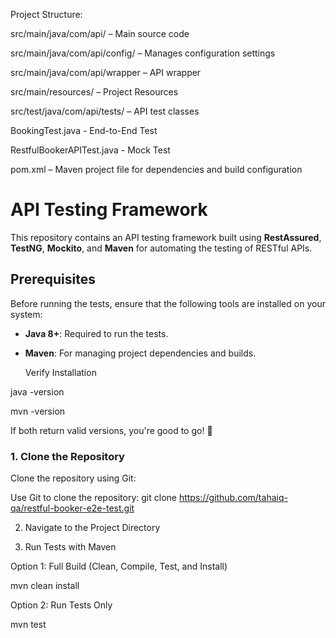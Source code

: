 

Project Structure:

src/main/java/com/api/ – Main source code

src/main/java/com/api/config/ – Manages configuration settings

src/main/java/com/api/wrapper – API wrapper

src/main/resources/ – Project Resources

src/test/java/com/api/tests/ – API test classes

   BookingTest.java - End-to-End Test
   
   RestfulBookerAPITest.java  - Mock Test
   
pom.xml – Maven project file for dependencies and build configuration

# API Testing Framework #

This repository contains an API testing framework built using **RestAssured**, **TestNG**, **Mockito**, and **Maven** for automating the testing of RESTful APIs.

## Prerequisites

Before running the tests, ensure that the following tools are installed on your system:

- **Java 8+**: Required to run the tests.
- **Maven**: For managing project dependencies and builds.

  Verify Installation
  
java -version

mvn -version

If both return valid versions, you're good to go! 🚀

### 1. Clone the Repository ###

Clone the repository using Git:

Use Git to clone the repository:
git clone https://github.com/tahaiq-qa/restful-booker-e2e-test.git

2. Navigate to the Project Directory
   
3. Run Tests with Maven
   
Option 1: Full Build (Clean, Compile, Test, and Install)

mvn clean install

Option 2: Run Tests Only

mvn test



